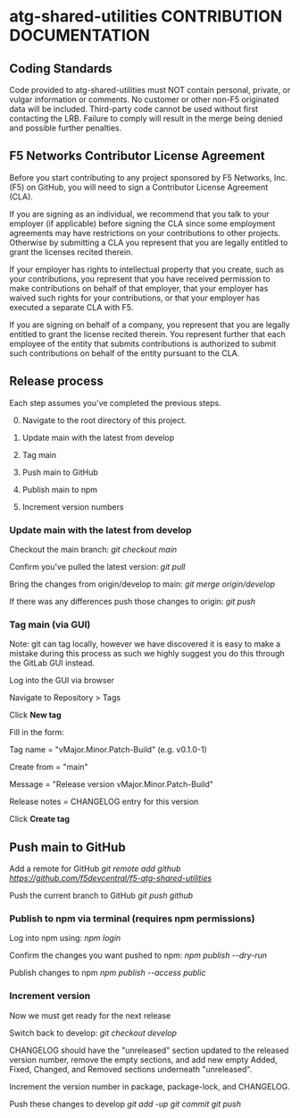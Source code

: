# atg-shared-utilities CONTRIBUTION DOCUMENTATION

## Coding Standards

Code provided to atg-shared-utilities must NOT contain personal, private, or vulgar information or comments. No customer or other non-F5 originated data will be included. Third-party code cannot be used without first contacting the LRB. Failure to comply will result in the merge being denied and possible further penalties.

## F5 Networks Contributor License Agreement

Before you start contributing to any project sponsored by F5 Networks, Inc. (F5) on GitHub, you will need to sign a Contributor License Agreement (CLA).

If you are signing as an individual, we recommend that you talk to your employer (if applicable) before signing the CLA since some employment agreements may have restrictions on your contributions to other projects.
Otherwise by submitting a CLA you represent that you are legally entitled to grant the licenses recited therein.

If your employer has rights to intellectual property that you create, such as your contributions, you represent that you have received permission to make contributions on behalf of that employer, that your employer has waived such rights for your contributions, or that your employer has executed a separate CLA with F5.

If you are signing on behalf of a company, you represent that you are legally entitled to grant the license recited therein.
You represent further that each employee of the entity that submits contributions is authorized to submit such contributions on behalf of the entity pursuant to the CLA.

## Release process

Each step assumes you've completed the previous steps.

0. Navigate to the root directory of this project.

1. Update main with the latest from develop

2. Tag main

3. Push main to GitHub

4. Publish main to npm

5. Increment version numbers

### Update main with the latest from develop

Checkout the main branch:
*git checkout main*

Confirm you've pulled the latest version:
*git pull*

Bring the changes from origin/develop to main:
*git merge origin/develop*

If there was any differences push those changes to origin:
*git push*

### Tag main (via GUI)

Note: git can tag locally, however we have discovered it is easy to make a mistake during this process as such we highly suggest you do this through the GitLab GUI instead.

Log into the GUI via browser

Navigate to Repository > Tags

Click **New tag**

Fill in the form:

Tag name = "vMajor.Minor.Patch-Build" (e.g. v0.1.0-1)

Create from = "main"

Message = "Release version vMajor.Minor.Patch-Build"

Release notes = CHANGELOG entry for this version

Click **Create tag**

## Push main to GitHub

Add a remote for GitHub
*git remote add github https://github.com/f5devcentral/f5-atg-shared-utilities*

Push the current branch to GitHub
*git push github*

### Publish to npm via terminal (requires npm permissions)

Log into npm using:
*npm login*

Confirm the changes you want pushed to npm:
*npm publish --dry-run*

Publish changes to npm
*npm publish --access public*

### Increment version

Now we must get ready for the next release

Switch back to develop:
*git checkout develop*

CHANGELOG should have the "unreleased" section updated to the released version number, remove the empty sections, and add new empty Added, Fixed, Changed, and Removed sections underneath "unreleased".

Increment the version number in package, package-lock, and CHANGELOG.

Push these changes to develop
*git add -up*
*git commit*
*git push*
